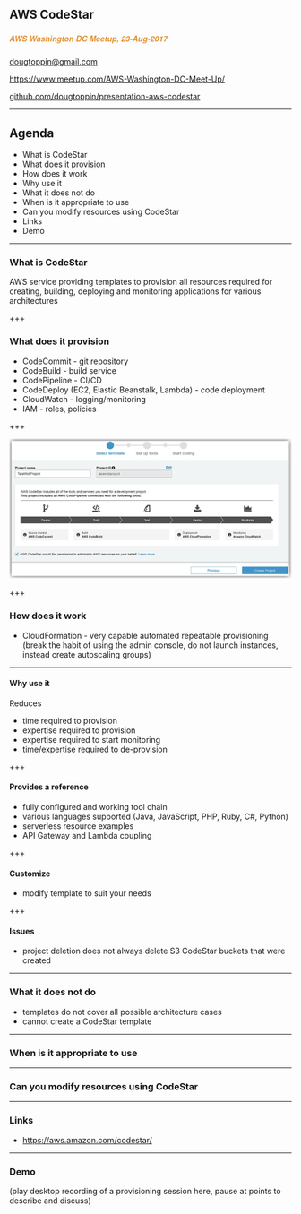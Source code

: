 ## AWS CodeStar
##### <span style="font-family:Helvetica Neue; font-weight:bold"><span style="color:#e49436">AWS Washington DC Meetup, 23-Aug-2017</span>
<span style="color:#e49436">dougtoppin@gmail.com</span>
<span style="color:#e49436">

<a target="_blank" href="https://www.meetup.com/AWS-Washington-DC-Meet-Up/">https://www.meetup.com/AWS-Washington-DC-Meet-Up/</a></span>

<span style="color:#e49436"><a target="_blank"  href="https://github.com/dougtoppin/presentation-aws-codestar">github.com/dougtoppin/presentation-aws-codestar</a></span>

---

## Agenda

* What is CodeStar
* What does it provision
* How does it work
* Why use it
* What it does not do
* When is it appropriate to use
* Can you modify resources using CodeStar
* Links
* Demo

---
### What is CodeStar

AWS service providing templates to provision all resources required for creating, building, deploying and monitoring applications for various architectures

+++
### What does it provision

* CodeCommit - git repository
* CodeBuild - build service
* CodePipeline - CI/CD
* CodeDeploy (EC2, Elastic Beanstalk, Lambda) - code deployment
* CloudWatch - logging/monitoring
* IAM - roles, policies

+++

![Pipeline](assets/AWSCodeStarProjectPipeline.png)

+++
### How does it work

* CloudFormation - very capable automated repeatable provisioning (break the habit of using the admin console, do not launch instances, instead create autoscaling groups)
---
#### Why use it

Reduces
* time required to provision
* expertise required to provision
* expertise required to start monitoring
* time/expertise required to de-provision

+++
#### Provides a reference
* fully configured and working tool chain
* various languages supported (Java, JavaScript, PHP, Ruby, C#, Python)
* serverless resource examples
* API Gateway and Lambda coupling

+++
#### Customize
* modify template to suit your needs

+++
#### Issues
* project deletion does not always delete S3 CodeStar buckets that were created


---
### What it does not do

* templates do not cover all possible architecture cases
* cannot create a CodeStar template

---
### When is it appropriate to use

---

### Can you modify resources using CodeStar

---
### Links
* https://aws.amazon.com/codestar/

---
### Demo

(play desktop recording of a provisioning session here, pause at points to describe and discuss)
